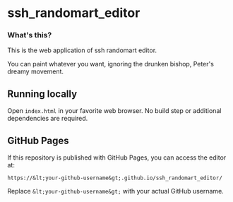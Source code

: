 # ssh_randomart_editor

### What's this?
This is the web application of ssh randomart editor.

You can paint whatever you want, ignoring the drunken bishop, Peter's dreamy movement.

## Running locally
Open `index.html` in your favorite web browser. No build step or additional dependencies are required.

## GitHub Pages
If this repository is published with GitHub Pages, you can access the editor at:
```
https://&lt;your-github-username&gt;.github.io/ssh_randomart_editor/
```
Replace `&lt;your-github-username&gt;` with your actual GitHub username.
